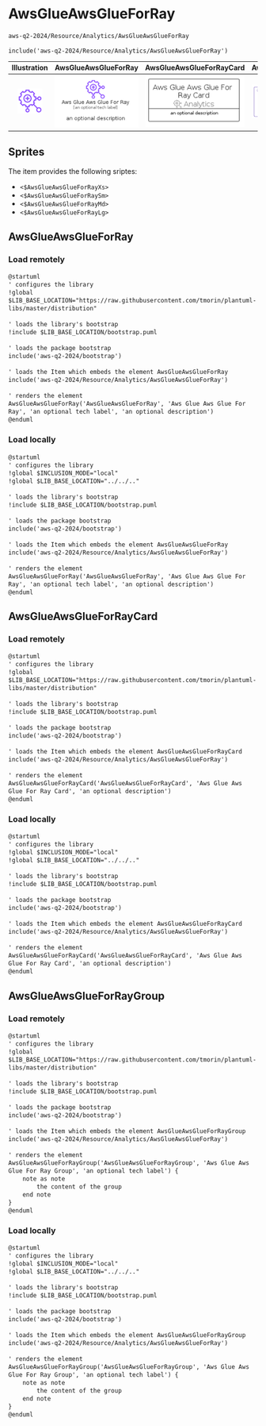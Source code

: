 # AwsGlueAwsGlueForRay


```text
aws-q2-2024/Resource/Analytics/AwsGlueAwsGlueForRay
```

```text
include('aws-q2-2024/Resource/Analytics/AwsGlueAwsGlueForRay')
```



| Illustration | AwsGlueAwsGlueForRay | AwsGlueAwsGlueForRayCard | AwsGlueAwsGlueForRayGroup |
| :---: | :---: | :---: | :---: |
| ![illustration for Illustration](../../../aws-q2-2024/Resource/Analytics/AwsGlueAwsGlueForRay.png) | ![illustration for AwsGlueAwsGlueForRay](../../../aws-q2-2024/Resource/Analytics/AwsGlueAwsGlueForRay.Local.png) | ![illustration for AwsGlueAwsGlueForRayCard](../../../aws-q2-2024/Resource/Analytics/AwsGlueAwsGlueForRayCard.Local.png) | ![illustration for AwsGlueAwsGlueForRayGroup](../../../aws-q2-2024/Resource/Analytics/AwsGlueAwsGlueForRayGroup.Local.png) |



## Sprites
The item provides the following sriptes:

- `<$AwsGlueAwsGlueForRayXs>`
- `<$AwsGlueAwsGlueForRaySm>`
- `<$AwsGlueAwsGlueForRayMd>`
- `<$AwsGlueAwsGlueForRayLg>`





## AwsGlueAwsGlueForRay

### Load remotely
```plantuml
@startuml
' configures the library
!global $LIB_BASE_LOCATION="https://raw.githubusercontent.com/tmorin/plantuml-libs/master/distribution"

' loads the library's bootstrap
!include $LIB_BASE_LOCATION/bootstrap.puml

' loads the package bootstrap
include('aws-q2-2024/bootstrap')

' loads the Item which embeds the element AwsGlueAwsGlueForRay
include('aws-q2-2024/Resource/Analytics/AwsGlueAwsGlueForRay')

' renders the element
AwsGlueAwsGlueForRay('AwsGlueAwsGlueForRay', 'Aws Glue Aws Glue For Ray', 'an optional tech label', 'an optional description')
@enduml
```

### Load locally
```plantuml
@startuml
' configures the library
!global $INCLUSION_MODE="local"
!global $LIB_BASE_LOCATION="../../.."

' loads the library's bootstrap
!include $LIB_BASE_LOCATION/bootstrap.puml

' loads the package bootstrap
include('aws-q2-2024/bootstrap')

' loads the Item which embeds the element AwsGlueAwsGlueForRay
include('aws-q2-2024/Resource/Analytics/AwsGlueAwsGlueForRay')

' renders the element
AwsGlueAwsGlueForRay('AwsGlueAwsGlueForRay', 'Aws Glue Aws Glue For Ray', 'an optional tech label', 'an optional description')
@enduml
```

## AwsGlueAwsGlueForRayCard

### Load remotely
```plantuml
@startuml
' configures the library
!global $LIB_BASE_LOCATION="https://raw.githubusercontent.com/tmorin/plantuml-libs/master/distribution"

' loads the library's bootstrap
!include $LIB_BASE_LOCATION/bootstrap.puml

' loads the package bootstrap
include('aws-q2-2024/bootstrap')

' loads the Item which embeds the element AwsGlueAwsGlueForRayCard
include('aws-q2-2024/Resource/Analytics/AwsGlueAwsGlueForRay')

' renders the element
AwsGlueAwsGlueForRayCard('AwsGlueAwsGlueForRayCard', 'Aws Glue Aws Glue For Ray Card', 'an optional description')
@enduml
```

### Load locally
```plantuml
@startuml
' configures the library
!global $INCLUSION_MODE="local"
!global $LIB_BASE_LOCATION="../../.."

' loads the library's bootstrap
!include $LIB_BASE_LOCATION/bootstrap.puml

' loads the package bootstrap
include('aws-q2-2024/bootstrap')

' loads the Item which embeds the element AwsGlueAwsGlueForRayCard
include('aws-q2-2024/Resource/Analytics/AwsGlueAwsGlueForRay')

' renders the element
AwsGlueAwsGlueForRayCard('AwsGlueAwsGlueForRayCard', 'Aws Glue Aws Glue For Ray Card', 'an optional description')
@enduml
```

## AwsGlueAwsGlueForRayGroup

### Load remotely
```plantuml
@startuml
' configures the library
!global $LIB_BASE_LOCATION="https://raw.githubusercontent.com/tmorin/plantuml-libs/master/distribution"

' loads the library's bootstrap
!include $LIB_BASE_LOCATION/bootstrap.puml

' loads the package bootstrap
include('aws-q2-2024/bootstrap')

' loads the Item which embeds the element AwsGlueAwsGlueForRayGroup
include('aws-q2-2024/Resource/Analytics/AwsGlueAwsGlueForRay')

' renders the element
AwsGlueAwsGlueForRayGroup('AwsGlueAwsGlueForRayGroup', 'Aws Glue Aws Glue For Ray Group', 'an optional tech label') {
    note as note
        the content of the group
    end note
}
@enduml
```

### Load locally
```plantuml
@startuml
' configures the library
!global $INCLUSION_MODE="local"
!global $LIB_BASE_LOCATION="../../.."

' loads the library's bootstrap
!include $LIB_BASE_LOCATION/bootstrap.puml

' loads the package bootstrap
include('aws-q2-2024/bootstrap')

' loads the Item which embeds the element AwsGlueAwsGlueForRayGroup
include('aws-q2-2024/Resource/Analytics/AwsGlueAwsGlueForRay')

' renders the element
AwsGlueAwsGlueForRayGroup('AwsGlueAwsGlueForRayGroup', 'Aws Glue Aws Glue For Ray Group', 'an optional tech label') {
    note as note
        the content of the group
    end note
}
@enduml
```

